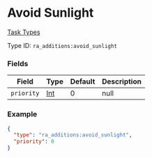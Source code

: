 # Avoid Sunlight
[Task Types](../task_types_types.md)



Type ID: `ra_additions:avoid_sunlight`
### Fields
Field | Type | Default | Description
------|------|---------|-------------
`priority` | [Int](../data_types/int.md) | 0 | null

### Example
```json
{
  "type": "ra_additions:avoid_sunlight",
  "priority": 0
}
```
